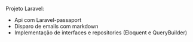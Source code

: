 Projeto Laravel:
- Api com Laravel-passaport
- Disparo de emails com markdown
- Implementação de interfaces e repositories (Eloquent e QueryBuilder)
